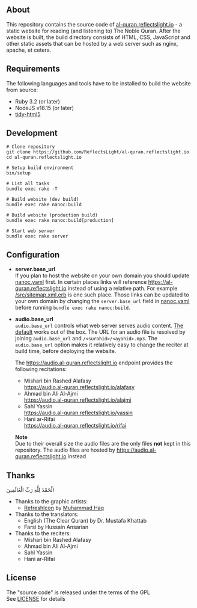## About

This repository contains the source code of
[al-quran.reflectslight.io](https://al-quran.reflectslight.io) -
a static website for reading (and listening to)
The Noble Quran. After the website is built,
the build directory consists of HTML, CSS, JavaScript
and other static assets that can be hosted by
a web server such as nginx, apache, et cetera.

## Requirements

The following languages and tools have to be
installed to build the website from source:

* Ruby 3.2 (or later)
* NodeJS v18.15 (or later)
* [tidy-html5](https://github.com/htacg/tidy-html5)

## Development

    # Clone repository
    git clone https://github.com/ReflectsLight/al-quran.reflectslight.io
    cd al-quran.reflectslight.io

    # Setup build environment
    bin/setup

    # List all tasks
    bundle exec rake -T

    # Build website (dev build)
    bundle exec rake nanoc:build

    # Build website (production build)
    bundle exec rake nanoc:build[production]

    # Start web server
    bundle exec rake server

## Configuration

* **server.base_url** <br>
  If you plan to host the website on
  your own domain you should update
  [nanoc.yaml](nanoc.yaml.sample)
  first. In certain places
  links will reference
  https://al-quran.reflectslight.io
  instead of using a relative path.
  For example
  [/src/sitemap.xml.erb](/src/sitemap.xml.erb)
  is one such place. Those links can be updated
  to your own domain by changing the `server.base_url`
  field in
  [nanoc.yaml](nanoc.yaml.sample)
  before running `bundle exec rake nanoc:build`.

* **audio.base_url** <br>
  `audio.base_url` controls what web server serves
  audio content.
  [The default](https://audio.al-quran.reflectslight.io/rifai)
  works out of the box. The URL for an audio file is
  resolved by joining `audio.base_url` and
  `/<surahid>/<ayahid>.mp3`. The `audio.base_url` option
  makes it relatively easy to change the reciter
  at build time, before deploying the website.

  The https://audio.al-quran.reflectslight.io endpoint
  provides the following recitations:

  - Mishari bin Rashed Alafasy <br>
  https://audio.al-quran.reflectslight.io/alafasy
  - Ahmad bin Ali Al-Ajmi <br>
  https://audio.al-quran.reflectslight.io/alajmi
  - Sahl Yassin <br>
  https://audio.al-quran.reflectslight.io/yassin
  - Hani ar-Rifai <br>
  https://audio.al-quran.reflectslight.io/rifai

  **Note**<br>
  Due to their overall size the audio files are the only
  files **not** kept in this repository. The audio files
  are hosted  by https://audio.al-quran.reflectslight.io
  instead

## Thanks

الْحَمْدُ لِلَّهِ رَبِّ الْعَالَمِينَ

* Thanks to the graphic artists:
    - [RefreshIcon](/src/js/components/Icon.tsx)
      by
      [Muhammad Haq](https://freeicons.io/profile/823)
* Thanks to the translators:
    - English (The Clear Quran) by Dr. Mustafa Khattab
    - Farsi by Hussain Ansarian
* Thanks to the reciters:
    - Mishari bin Rashed Alafasy
    - Ahmad bin Ali Al-Ajmi
    - Sahl Yassin
    - Hani ar-Rifai

## License

The "source code" is released under the terms of the GPL <br>
See [LICENSE](./share/al-quran.reflectslight.io/LICENSE) for details
